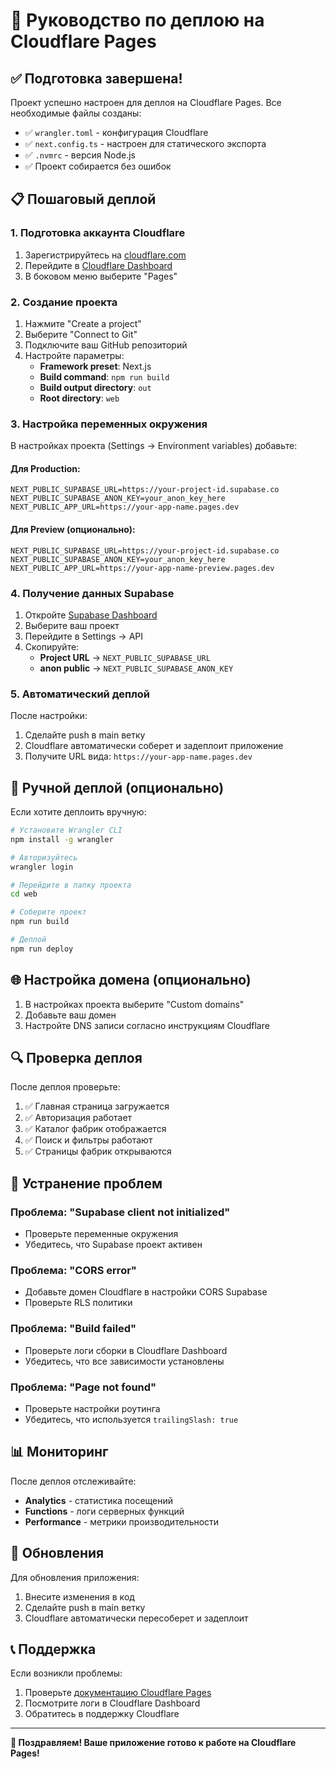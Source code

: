 # 🚀 Руководство по деплою на Cloudflare Pages

## ✅ Подготовка завершена!

Проект успешно настроен для деплоя на Cloudflare Pages. Все необходимые файлы созданы:

- ✅ `wrangler.toml` - конфигурация Cloudflare
- ✅ `next.config.ts` - настроен для статического экспорта
- ✅ `.nvmrc` - версия Node.js
- ✅ Проект собирается без ошибок

## 📋 Пошаговый деплой

### 1. Подготовка аккаунта Cloudflare

1. Зарегистрируйтесь на [cloudflare.com](https://cloudflare.com)
2. Перейдите в [Cloudflare Dashboard](https://dash.cloudflare.com)
3. В боковом меню выберите "Pages"

### 2. Создание проекта

1. Нажмите "Create a project"
2. Выберите "Connect to Git"
3. Подключите ваш GitHub репозиторий
4. Настройте параметры:
   - **Framework preset**: Next.js
   - **Build command**: `npm run build`
   - **Build output directory**: `out`
   - **Root directory**: `web`

### 3. Настройка переменных окружения

В настройках проекта (Settings → Environment variables) добавьте:

#### Для Production:
```
NEXT_PUBLIC_SUPABASE_URL=https://your-project-id.supabase.co
NEXT_PUBLIC_SUPABASE_ANON_KEY=your_anon_key_here
NEXT_PUBLIC_APP_URL=https://your-app-name.pages.dev
```

#### Для Preview (опционально):
```
NEXT_PUBLIC_SUPABASE_URL=https://your-project-id.supabase.co
NEXT_PUBLIC_SUPABASE_ANON_KEY=your_anon_key_here
NEXT_PUBLIC_APP_URL=https://your-app-name-preview.pages.dev
```

### 4. Получение данных Supabase

1. Откройте [Supabase Dashboard](https://supabase.com/dashboard)
2. Выберите ваш проект
3. Перейдите в Settings → API
4. Скопируйте:
   - **Project URL** → `NEXT_PUBLIC_SUPABASE_URL`
   - **anon public** → `NEXT_PUBLIC_SUPABASE_ANON_KEY`

### 5. Автоматический деплой

После настройки:
1. Сделайте push в main ветку
2. Cloudflare автоматически соберет и задеплоит приложение
3. Получите URL вида: `https://your-app-name.pages.dev`

## 🔧 Ручной деплой (опционально)

Если хотите деплоить вручную:

```bash
# Установите Wrangler CLI
npm install -g wrangler

# Авторизуйтесь
wrangler login

# Перейдите в папку проекта
cd web

# Соберите проект
npm run build

# Деплой
npm run deploy
```

## 🌐 Настройка домена (опционально)

1. В настройках проекта выберите "Custom domains"
2. Добавьте ваш домен
3. Настройте DNS записи согласно инструкциям Cloudflare

## 🔍 Проверка деплоя

После деплоя проверьте:

1. ✅ Главная страница загружается
2. ✅ Авторизация работает
3. ✅ Каталог фабрик отображается
4. ✅ Поиск и фильтры работают
5. ✅ Страницы фабрик открываются

## 🐛 Устранение проблем

### Проблема: "Supabase client not initialized"
- Проверьте переменные окружения
- Убедитесь, что Supabase проект активен

### Проблема: "CORS error"
- Добавьте домен Cloudflare в настройки CORS Supabase
- Проверьте RLS политики

### Проблема: "Build failed"
- Проверьте логи сборки в Cloudflare Dashboard
- Убедитесь, что все зависимости установлены

### Проблема: "Page not found"
- Проверьте настройки роутинга
- Убедитесь, что используется `trailingSlash: true`

## 📊 Мониторинг

После деплоя отслеживайте:

- **Analytics** - статистика посещений
- **Functions** - логи серверных функций
- **Performance** - метрики производительности

## 🔄 Обновления

Для обновления приложения:
1. Внесите изменения в код
2. Сделайте push в main ветку
3. Cloudflare автоматически пересоберет и задеплоит

## 📞 Поддержка

Если возникли проблемы:
1. Проверьте [документацию Cloudflare Pages](https://developers.cloudflare.com/pages/)
2. Посмотрите логи в Cloudflare Dashboard
3. Обратитесь в поддержку Cloudflare

---

**🎉 Поздравляем! Ваше приложение готово к работе на Cloudflare Pages!**
